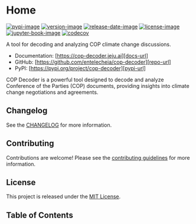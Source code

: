 # Home

[![pypi-image]][pypi-url]
[![version-image]][release-url]
[![release-date-image]][release-url]
[![license-image]][license-url]
[![jupyter-book-image]][docs-url]
[![codecov][codecov-image]][codecov-url]

<!-- Links: -->
[hyperfast python template]: https://github.com/entelecheia/hyperfast-python-template

[codecov-image]: https://codecov.io/gh/entelecheia/cop-decoder/branch/main/graph/badge.svg?token=iObCi8yS9v
[codecov-url]: https://codecov.io/gh/entelecheia/cop-decoder
[pypi-image]: https://img.shields.io/pypi/v/cop-decoder
[license-image]: https://img.shields.io/github/license/entelecheia/cop-decoder
[license-url]: https://github.com/entelecheia/cop-decoder/blob/main/LICENSE
[version-image]: https://img.shields.io/github/v/release/entelecheia/cop-decoder?sort=semver
[release-date-image]: https://img.shields.io/github/release-date/entelecheia/cop-decoder
[release-url]: https://github.com/entelecheia/cop-decoder/releases
[jupyter-book-image]: https://jupyterbook.org/en/stable/_images/badge.svg

[repo-url]: https://github.com/entelecheia/cop-decoder
[pypi-url]: https://pypi.org/project/cop-decoder
[docs-url]: https://cop-decoder.jeju.ai
[changelog]: https://github.com/entelecheia/cop-decoder/blob/main/CHANGELOG.md
[contributing guidelines]: https://github.com/entelecheia/cop-decoder/blob/main/CONTRIBUTING.md
<!-- Links: -->

A tool for decoding and analyzing COP climate change discussions.

- Documentation: [https://cop-decoder.jeju.ai][docs-url]
- GitHub: [https://github.com/entelecheia/cop-decoder][repo-url]
- PyPI: [https://pypi.org/project/cop-decoder][pypi-url]

COP Decoder is a powerful tool designed to decode and analyze Conference of the Parties (COP) documents, providing insights into climate change negotiations and agreements.

## Changelog

See the [CHANGELOG] for more information.

## Contributing

Contributions are welcome! Please see the [contributing guidelines] for more information.

## License

This project is released under the [MIT License][license-url].

## Table of Contents

```{tableofcontents}
```
